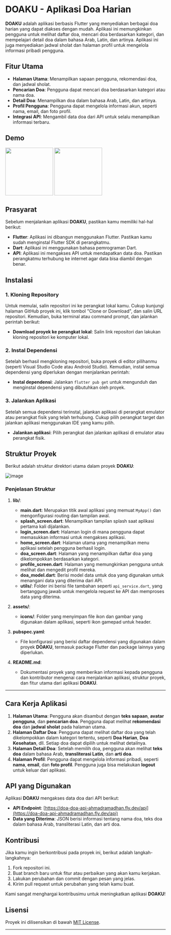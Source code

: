 # **DOAKU - Aplikasi Doa Harian**

**DOAKU** adalah aplikasi berbasis Flutter yang menyediakan berbagai doa harian yang dapat diakses dengan mudah. Aplikasi ini memungkinkan pengguna untuk melihat daftar doa, mencari doa berdasarkan kategori, dan mempelajari detail doa dalam bahasa Arab, Latin, dan artinya. Aplikasi ini juga menyediakan jadwal sholat dan halaman profil untuk mengelola informasi pribadi pengguna.

## **Fitur Utama**
- **Halaman Utama**: Menampilkan sapaan pengguna, rekomendasi doa, dan jadwal sholat.
- **Pencarian Doa**: Pengguna dapat mencari doa berdasarkan kategori atau nama doa.
- **Detail Doa**: Menampilkan doa dalam bahasa Arab, Latin, dan artinya.
- **Profil Pengguna**: Pengguna dapat mengelola informasi akun, seperti nama, email, dan foto profil.
- **Integrasi API**: Mengambil data doa dari API untuk selalu menampilkan informasi terbaru.

## **Demo**

<img src="https://github.com/user-attachments/assets/54b20c02-48dc-47d5-bc9b-6c80fc6872c1?raw=true" width="150"/>
<img src="https://github.com/user-attachments/assets/e9b6fa81-ecde-43db-993f-b826c803e535?raw=true" width="150"/>


## **Prasyarat**

Sebelum menjalankan aplikasi **DOAKU**, pastikan kamu memiliki hal-hal berikut:
- **Flutter**: Aplikasi ini dibangun menggunakan Flutter. Pastikan kamu sudah menginstal Flutter SDK di perangkatmu.
- **Dart**: Aplikasi ini menggunakan bahasa pemrograman Dart.
- **API**: Aplikasi ini mengakses API untuk mendapatkan data doa. Pastikan perangkatmu terhubung ke internet agar data bisa diambil dengan benar.

## **Instalasi**

### 1. Kloning Repository
Untuk memulai, salin repositori ini ke perangkat lokal kamu. Cukup kunjungi halaman GitHub proyek ini, klik tombol "Clone or Download", dan salin URL repositori. Kemudian, buka terminal atau command prompt, dan jalankan perintah berikut:

- **Download proyek ke perangkat lokal**: Salin link repositori dan lakukan kloning repositori ke komputer lokal.

### 2. Instal Dependensi
Setelah berhasil mengkloning repositori, buka proyek di editor pilihanmu (seperti Visual Studio Code atau Android Studio). Kemudian, instal semua dependensi yang diperlukan dengan menjalankan perintah:

- **Instal dependensi**: Jalankan `flutter pub get` untuk mengunduh dan menginstal dependensi yang dibutuhkan oleh proyek.

### 3. Jalankan Aplikasi
Setelah semua dependensi terinstal, jalankan aplikasi di perangkat emulator atau perangkat fisik yang telah terhubung. Cukup pilih perangkat target dan jalankan aplikasi menggunakan IDE yang kamu pilih.

- **Jalankan aplikasi**: Pilih perangkat dan jalankan aplikasi di emulator atau perangkat fisik.

## **Struktur Proyek**

Berikut adalah struktur direktori utama dalam proyek **DOAKU**:

![image](https://github.com/user-attachments/assets/750d73ea-359b-4288-a6c8-241dd0a5093f)

### **Penjelasan Struktur**

1. **lib/**:
   - **main.dart**: Merupakan titik awal aplikasi yang memuat `MyApp()` dan mengonfigurasi routing dan tampilan awal.
   - **splash_screen.dart**: Menampilkan tampilan splash saat aplikasi pertama kali dijalankan.
   - **login_screen.dart**: Halaman login di mana pengguna dapat memasukkan informasi untuk mengakses aplikasi.
   - **home_screen.dart**: Halaman utama yang menampilkan menu aplikasi setelah pengguna berhasil login.
   - **doa_screen.dart**: Halaman yang menampilkan daftar doa yang dikelompokkan berdasarkan kategori.
   - **profile_screen.dart**: Halaman yang memungkinkan pengguna untuk melihat dan mengedit profil mereka.
   - **doa_model.dart**: Berisi model data untuk doa yang digunakan untuk menangani data yang diterima dari API.
   - **utils/**: Folder ini berisi file tambahan seperti `api_service.dart`, yang bertanggung jawab untuk mengelola request ke API dan memproses data yang diterima.

2. **assets/**:
   - **icons/**: Folder yang menyimpan file ikon dan gambar yang digunakan dalam aplikasi, seperti ikon gamepad untuk header.

3. **pubspec.yaml**:
   - File konfigurasi yang berisi daftar dependensi yang digunakan dalam proyek **DOAKU**, termasuk package Flutter dan package lainnya yang diperlukan.

4. **README.md**:
   - Dokumentasi proyek yang memberikan informasi kepada pengguna dan kontributor mengenai cara menjalankan aplikasi, struktur proyek, dan fitur utama dari aplikasi **DOAKU**.

---

## **Cara Kerja Aplikasi**

1. **Halaman Utama**: Pengguna akan disambut dengan **teks sapaan**, **avatar pengguna**, dan **pencarian doa**. Pengguna dapat melihat **rekomendasi doa** dan **jadwal sholat** pada halaman utama.
2. **Halaman Daftar Doa**: Pengguna dapat melihat daftar doa yang telah dikelompokkan dalam kategori tertentu, seperti **Doa Harian**, **Doa Kesehatan**, dll. Setiap doa dapat dipilih untuk melihat detailnya.
3. **Halaman Detail Doa**: Setelah memilih doa, pengguna akan melihat **teks doa** dalam bahasa Arab, **transliterasi Latin**, dan **arti doa**.
4. **Halaman Profil**: Pengguna dapat mengelola informasi pribadi, seperti **nama**, **email**, dan **foto profil**. Pengguna juga bisa melakukan **logout** untuk keluar dari aplikasi.

## **API yang Digunakan**

Aplikasi **DOAKU** mengakses data doa dari API berikut:

- **API Endpoint**: [https://doa-doa-api-ahmadramadhan.fly.dev/api](https://doa-doa-api-ahmadramadhan.fly.dev/api)
- **Data yang Diterima**: JSON berisi informasi tentang nama doa, teks doa dalam bahasa Arab, transliterasi Latin, dan arti doa.

## **Kontribusi**

Jika kamu ingin berkontribusi pada proyek ini, berikut adalah langkah-langkahnya:
1. Fork repositori ini.
2. Buat branch baru untuk fitur atau perbaikan yang akan kamu kerjakan.
3. Lakukan perubahan dan commit dengan pesan yang jelas.
4. Kirim pull request untuk perubahan yang telah kamu buat.

Kami sangat menghargai kontribusimu untuk meningkatkan aplikasi **DOAKU**!

## **Lisensi**

Proyek ini dilisensikan di bawah [MIT License](LICENSE).

---

